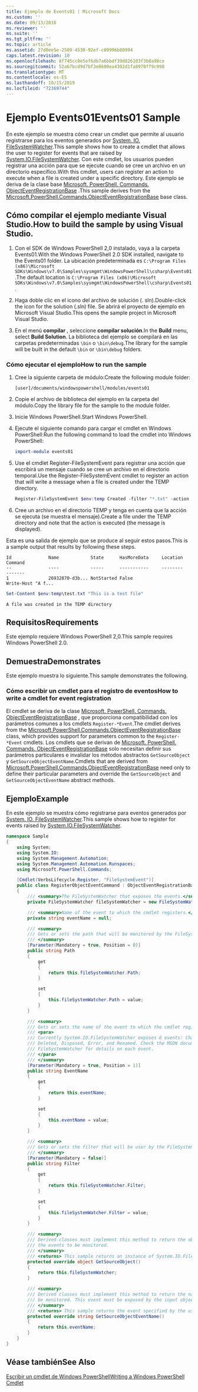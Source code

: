 ```yaml
---
title: Ejemplo de Events01 | Microsoft Docs
ms.custom: ''
ms.date: 09/13/2016
ms.reviewer: ''
ms.suite: ''
ms.tgt_pltfrm: ''
ms.topic: article
ms.assetid: 27d0ee5e-2589-4530-92ef-c09996b80994
caps.latest.revision: 10
ms.openlocfilehash: 8f745cc0e5ef6db7a6bbdf39d826103f3b8a98ce
ms.sourcegitcommit: 52a67bcd9d7bf3e8600ea4302d1fa8970ff9c998
ms.translationtype: MT
ms.contentlocale: es-ES
ms.lasthandoff: 10/15/2019
ms.locfileid: "72369744"
---
```

# <a name="events01-sample"></a><span data-ttu-id="4581e-102">Ejemplo Events01</span><span class="sxs-lookup"><span data-stu-id="4581e-102">Events01 Sample</span></span>

<span data-ttu-id="4581e-103">En este ejemplo se muestra cómo crear un cmdlet que permite al usuario registrarse para los eventos generados por [System. IO. FileSystemWatcher](/dotnet/api/System.IO.FileSystemWatcher).</span><span class="sxs-lookup"><span data-stu-id="4581e-103">This sample shows how to create a cmdlet that allows the user to register for events that are raised by [System.IO.FileSystemWatcher](/dotnet/api/System.IO.FileSystemWatcher).</span></span>
<span data-ttu-id="4581e-104">Con este cmdlet, los usuarios pueden registrar una acción para que se ejecute cuando se cree un archivo en un directorio específico.</span><span class="sxs-lookup"><span data-stu-id="4581e-104">With this cmdlet, users can register an action to execute when a file is created under a specific directory.</span></span>
<span data-ttu-id="4581e-105">Este ejemplo se deriva de la clase base [Microsoft. PowerShell. Commands. ObjectEventRegistrationBase](/dotnet/api/Microsoft.PowerShell.Commands.ObjectEventRegistrationBase) .</span><span class="sxs-lookup"><span data-stu-id="4581e-105">This sample derives from the [Microsoft.PowerShell.Commands.ObjectEventRegistrationBase](/dotnet/api/Microsoft.PowerShell.Commands.ObjectEventRegistrationBase) base class.</span></span>

## <a name="how-to-build-the-sample-by-using-visual-studio"></a><span data-ttu-id="4581e-106">Cómo compilar el ejemplo mediante Visual Studio.</span><span class="sxs-lookup"><span data-stu-id="4581e-106">How to build the sample by using Visual Studio.</span></span>

1. <span data-ttu-id="4581e-107">Con el SDK de Windows PowerShell 2,0 instalado, vaya a la carpeta Events01.</span><span class="sxs-lookup"><span data-stu-id="4581e-107">With the Windows PowerShell 2.0 SDK installed, navigate to the Events01 folder.</span></span>
   <span data-ttu-id="4581e-108">La ubicación predeterminada es `C:\Program Files (x86)\Microsoft SDKs\Windows\v7.0\Samples\sysmgmt\WindowsPowerShell\csharp\Events01`.</span><span class="sxs-lookup"><span data-stu-id="4581e-108">The default location is `C:\Program Files (x86)\Microsoft SDKs\Windows\v7.0\Samples\sysmgmt\WindowsPowerShell\csharp\Events01`.</span></span>

2. <span data-ttu-id="4581e-109">Haga doble clic en el icono del archivo de solución (. sln).</span><span class="sxs-lookup"><span data-stu-id="4581e-109">Double-click the icon for the solution (.sln) file.</span></span>
   <span data-ttu-id="4581e-110">Se abrirá el proyecto de ejemplo en Microsoft Visual Studio.</span><span class="sxs-lookup"><span data-stu-id="4581e-110">This opens the sample project in Microsoft Visual Studio.</span></span>

3. <span data-ttu-id="4581e-111">En el menú **compilar** , seleccione **compilar solución**.</span><span class="sxs-lookup"><span data-stu-id="4581e-111">In the **Build** menu, select **Build Solution**.</span></span>
   <span data-ttu-id="4581e-112">La biblioteca del ejemplo se compilará en las carpetas predeterminadas `\bin` o `\bin\debug`.</span><span class="sxs-lookup"><span data-stu-id="4581e-112">The library for the sample will be built in the default `\bin` or `\bin\debug` folders.</span></span>

### <a name="how-to-run-the-sample"></a><span data-ttu-id="4581e-113">Cómo ejecutar el ejemplo</span><span class="sxs-lookup"><span data-stu-id="4581e-113">How to run the sample</span></span>

1. <span data-ttu-id="4581e-114">Cree la siguiente carpeta de módulo:</span><span class="sxs-lookup"><span data-stu-id="4581e-114">Create the following module folder:</span></span>

    `[user]/documents/windowspowershell/modules/events01`

2. <span data-ttu-id="4581e-115">Copie el archivo de biblioteca del ejemplo en la carpeta del módulo.</span><span class="sxs-lookup"><span data-stu-id="4581e-115">Copy the library file for the sample to the module folder.</span></span>

3. <span data-ttu-id="4581e-116">Inicie Windows PowerShell.</span><span class="sxs-lookup"><span data-stu-id="4581e-116">Start Windows PowerShell.</span></span>

4. <span data-ttu-id="4581e-117">Ejecute el siguiente comando para cargar el cmdlet en Windows PowerShell:</span><span class="sxs-lookup"><span data-stu-id="4581e-117">Run the following command to load the cmdlet into Windows PowerShell:</span></span>

    ```powershell
    import-module events01
    ```

5. <span data-ttu-id="4581e-118">Use el cmdlet Register-FileSystemEvent para registrar una acción que escribirá un mensaje cuando se cree un archivo en el directorio temporal.</span><span class="sxs-lookup"><span data-stu-id="4581e-118">Use the Register-FileSystemEvent cmdlet to register an action that will write a message when a file is created under the TEMP directory.</span></span>

    ```powershell
    Register-FileSystemEvent $env:temp Created -filter "*.txt" -action { Write-Host "A file was created in the TEMP directory" }
    ```

6. <span data-ttu-id="4581e-119">Cree un archivo en el directorio TEMP y tenga en cuenta que la acción se ejecuta (se muestra el mensaje).</span><span class="sxs-lookup"><span data-stu-id="4581e-119">Create a file under the TEMP directory and note that the action is executed (the message is displayed).</span></span>

<span data-ttu-id="4581e-120">Esta es una salida de ejemplo que se produce al seguir estos pasos.</span><span class="sxs-lookup"><span data-stu-id="4581e-120">This is a sample output that results by following these steps.</span></span>

```output
Id              Name            State      HasMoreData     Location             Command
--              ----            -----      -----------     --------             -------
1               26932870-d3b... NotStarted False                                 Write-Host "A f...

```

```powershell
Set-Content $env:temp\test.txt "This is a test file"
```

```output
A file was created in the TEMP directory
```

## <a name="requirements"></a><span data-ttu-id="4581e-121">Requisitos</span><span class="sxs-lookup"><span data-stu-id="4581e-121">Requirements</span></span>

<span data-ttu-id="4581e-122">Este ejemplo requiere Windows PowerShell 2,0.</span><span class="sxs-lookup"><span data-stu-id="4581e-122">This sample requires Windows PowerShell 2.0.</span></span>

## <a name="demonstrates"></a><span data-ttu-id="4581e-123">Demuestra</span><span class="sxs-lookup"><span data-stu-id="4581e-123">Demonstrates</span></span>

<span data-ttu-id="4581e-124">Este ejemplo muestra lo siguiente.</span><span class="sxs-lookup"><span data-stu-id="4581e-124">This sample demonstrates the following.</span></span>

### <a name="how-to-write-a-cmdlet-for-event-registration"></a><span data-ttu-id="4581e-125">Cómo escribir un cmdlet para el registro de eventos</span><span class="sxs-lookup"><span data-stu-id="4581e-125">How to write a cmdlet for event registration</span></span>

<span data-ttu-id="4581e-126">El cmdlet se deriva de la clase [Microsoft. PowerShell. Commands. ObjectEventRegistrationBase](/dotnet/api/Microsoft.PowerShell.Commands.ObjectEventRegistrationBase) , que proporciona compatibilidad con los parámetros comunes a los cmdlets `Register-*Event`.</span><span class="sxs-lookup"><span data-stu-id="4581e-126">The cmdlet derives from the [Microsoft.PowerShell.Commands.ObjectEventRegistrationBase](/dotnet/api/Microsoft.PowerShell.Commands.ObjectEventRegistrationBase) class, which provides support for parameters common to the `Register-*Event` cmdlets.</span></span>
<span data-ttu-id="4581e-127">Los cmdlets que se derivan de [Microsoft. PowerShell. Commands. ObjectEventRegistrationBase](/dotnet/api/Microsoft.PowerShell.Commands.ObjectEventRegistrationBase) solo necesitan definir sus parámetros particulares e invalidar los métodos abstractos `GetSourceObject` y `GetSourceObjectEventName`.</span><span class="sxs-lookup"><span data-stu-id="4581e-127">Cmdlets that are derived from [Microsoft.PowerShell.Commands.ObjectEventRegistrationBase](/dotnet/api/Microsoft.PowerShell.Commands.ObjectEventRegistrationBase) need only to define their particular parameters and override the `GetSourceObject` and `GetSourceObjectEventName` abstract methods.</span></span>

## <a name="example"></a><span data-ttu-id="4581e-128">Ejemplo</span><span class="sxs-lookup"><span data-stu-id="4581e-128">Example</span></span>

<span data-ttu-id="4581e-129">En este ejemplo se muestra cómo registrarse para eventos generados por [System. IO. FileSystemWatcher](/dotnet/api/System.IO.FileSystemWatcher).</span><span class="sxs-lookup"><span data-stu-id="4581e-129">This sample shows how to register for events raised by [System.IO.FileSystemWatcher](/dotnet/api/System.IO.FileSystemWatcher).</span></span>

```csharp
namespace Sample
{
    using System;
    using System.IO;
    using System.Management.Automation;
    using System.Management.Automation.Runspaces;
    using Microsoft.PowerShell.Commands;

    [Cmdlet(VerbsLifecycle.Register, "FileSystemEvent")]
    public class RegisterObjectEventCommand : ObjectEventRegistrationBase
    {
        /// <summary>The FileSystemWatcher that exposes the events.</summary>
        private FileSystemWatcher fileSystemWatcher = new FileSystemWatcher();

        /// <summary>Name of the event to which the cmdlet registers.</summary>
        private string eventName = null;

        /// <summary>
        /// Gets or sets the path that will be monitored by the FileSystemWatcher.
        /// </summary>
        [Parameter(Mandatory = true, Position = 0)]
        public string Path
        {
            get
            {
                return this.fileSystemWatcher.Path;
            }

            set
            {
                this.fileSystemWatcher.Path = value;
            }
        }

        /// <summary>
        /// Gets or sets the name of the event to which the cmdlet registers.
        /// <para>
        /// Currently System.IO.FileSystemWatcher exposes 6 events: Changed, Created,
        /// Deleted, Disposed, Error, and Renamed. Check the MSDN documentation of
        /// FileSystemWatcher for details on each event.
        /// </para>
        /// </summary>
        [Parameter(Mandatory = true, Position = 1)]
        public string EventName
        {
            get
            {
                return this.eventName;
            }

            set
            {
                this.eventName = value;
            }
        }

        /// <summary>
        /// Gets or sets the filter that will be user by the FileSystemWatcher.
        /// </summary>
        [Parameter(Mandatory = false)]
        public string Filter
        {
            get
            {
                return this.fileSystemWatcher.Filter;
            }

            set
            {
                this.fileSystemWatcher.Filter = value;
            }
        }

        /// <summary>
        /// Derived classes must implement this method to return the object that generates
        /// the events to be monitored.
        /// </summary>
        /// <returns> This sample returns an instance of System.IO.FileSystemWatcher</returns>
        protected override object GetSourceObject()
        {
            return this.fileSystemWatcher;
        }

        /// <summary>
        /// Derived classes must implement this method to return the name of the event to
        /// be monitored. This event must be exposed by the input object.
        /// </summary>
        /// <returns> This sample returns the event specified by the user with the -EventName parameter.</returns>
        protected override string GetSourceObjectEventName()
        {
            return this.eventName;
        }
    }
}
```

## <a name="see-also"></a><span data-ttu-id="4581e-130">Véase también</span><span class="sxs-lookup"><span data-stu-id="4581e-130">See Also</span></span>

[<span data-ttu-id="4581e-131">Escribir un cmdlet de Windows PowerShell</span><span class="sxs-lookup"><span data-stu-id="4581e-131">Writing a Windows PowerShell Cmdlet</span></span>](writing-a-windows-powershell-cmdlet.md)